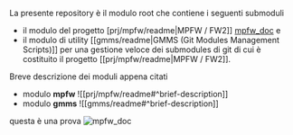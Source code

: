 La presente repository è il modulo root che contiene i seguenti submoduli
- il modulo del progetto  [prj/mpfw/readme|MPFW / FW2]]  [mpfw_doc](https://github.com/MuraDaco/mpfw/tree/main) e 
- il modulo di utility [[gmms/readme|GMMS (Git Modules Management Scripts)]]  per una gestione veloce dei submodules di git di cui è costituito il progetto  [[prj/mpfw/readme|MPFW / FW2]].

Breve descrizione dei moduli appena citati

- modulo **mpfw**  ![[prj/mpfw/readme#^brief-description]]
- modulo **gmms**  ![[gmms/readme#^brief-description]]

questa è una prova
![mpfw_doc](https://github.com/MuraDaco/mpfw/tree/main)
